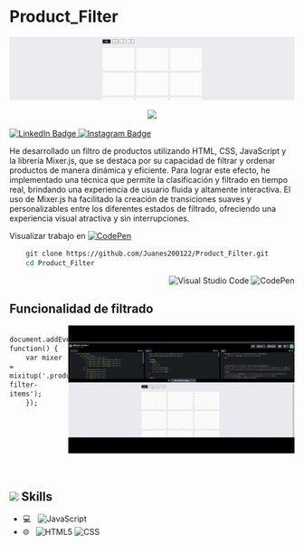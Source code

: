 # Product_Filter

![Banner](image/cap_filter.PNG)
<p align="center" style="color: white;">
    <img src="https://profile-counter.glitch.me/Juanes200122/count.svg" />
</p>


<p>
    <a href="https://www.linkedin.com/in/juan-estaban-ar%C3%A9valo-056bab240/" target="_blank" rel="Linkedin">
      <img src="https://img.shields.io/badge/-@JuanEsteban-0077B5?style=flat-square&amp;labelColor=0077B5&amp;logo=LinkedIn&amp;link=https://www.linkedin.com/in/juan-estaban-ar%C3%A9valo-056bab240/" alt="LinkedIn Badge">
    </a> 
    <a href="https://www.instagram.com/jeacsi.official_022?igsh=MWJ6MHRwcnhoZXVxbQ==" target="_blank" rel="Instagram">
      <img src="https://img.shields.io/badge/-@jeacsi.official_022-purple?style=flat&logo=instagram&logoColor=white&link=https://www.instagram.com/jeacsi.official_022?igsh=MWJ6MHRwcnhoZXVxbQ==" alt="Instagram Badge">
    </a>
</p>
<p>He desarrollado un filtro de productos utilizando HTML, CSS, JavaScript y la librería Mixer.js, que se destaca por su capacidad de filtrar y ordenar productos de manera dinámica y eficiente. Para lograr este efecto, he implementado una técnica que permite la clasificación y filtrado en tiempo real, brindando una experiencia de usuario fluida y altamente interactiva. El uso de Mixer.js ha facilitado la creación de transiciones suaves y personalizables entre los diferentes estados de filtrado, ofreciendo una experiencia visual atractiva y sin interrupciones.</p>

Visualizar trabajo en 
[![CodePen](https://img.shields.io/badge/-CodePen-000000?style=flat&logo=codepen)](https://codepen.io/Juan-Esteban-Ar-valo/pen/QWRGLNE)

```bash
    git clone https://github.com/Juanes200122/Product_Filter.git
    cd Product_Filter
```
<div align="right">
    
![Visual Studio Code](https://img.shields.io/badge/-Visual%20Studio%20Code-007ACC?style=flat&logo=visual-studio-code&logoColor=white)
![CodePen](https://img.shields.io/badge/-CodePen-000000?style=flat&logo=codepen)

</div>

## <b> Funcionalidad de filtrado</b>
<img align="right" src="image/product_filter.gif" width="400"/>

```JS
    document.addEventListener('DOMContentLoaded', function() {
    var mixer = mixitup('.product-filter-items');
    });
```

</br></br></br></br></br></br>

## <img src="https://media2.giphy.com/media/QssGEmpkyEOhBCb7e1/giphy.gif?cid=ecf05e47a0n3gi1bfqntqmob8g9aid1oyj2wr3ds3mg700bl&rid=giphy.gif" width ="25"><b> Skills</b>
  - 💻 &nbsp;
    ![JavaScript](https://img.shields.io/badge/-JavaScript-333333?style=flat&logo=javascript)
  - 🌐 &nbsp;
    ![HTML5](https://img.shields.io/badge/-HTML5-333333?style=flat&logo=HTML5)
    ![CSS](https://img.shields.io/badge/-CSS-333333?style=flat&logo=CSS3&logoColor=1572B6)



